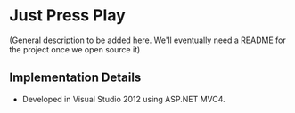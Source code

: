Just Press Play
===============

(General description to be added here. We'll eventually need a README for the project once we open source it)

Implementation Details
----------------------
* Developed in Visual Studio 2012 using ASP.NET MVC4.
